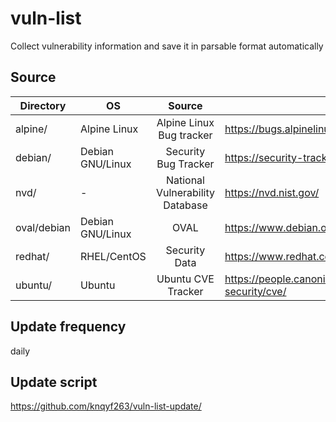 # vuln-list
Collect vulnerability information and save it in parsable format automatically

## Source

| Directory   | OS               |              Source             | URL                                                 |
|-------------|------------------|:-------------------------------:|-----------------------------------------------------|
| alpine/     | Alpine Linux     | Alpine Linux Bug tracker        | https://bugs.alpinelinux.org/projects/alpine/issues |
| debian/     | Debian GNU/Linux | Security Bug Tracker            | https://security-tracker.debian.org/tracker/        |
| nvd/        | -                | National Vulnerability Database | https://nvd.nist.gov/                               |
| oval/debian | Debian GNU/Linux | OVAL                            | https://www.debian.org/security/oval/               |
| redhat/     | RHEL/CentOS      | Security Data                   | https://www.redhat.com/security/data/metrics/       |
| ubuntu/     | Ubuntu           | Ubuntu CVE Tracker              | https://people.canonical.com/~ubuntu-security/cve/  |

## Update frequency
daily

## Update script
https://github.com/knqyf263/vuln-list-update/